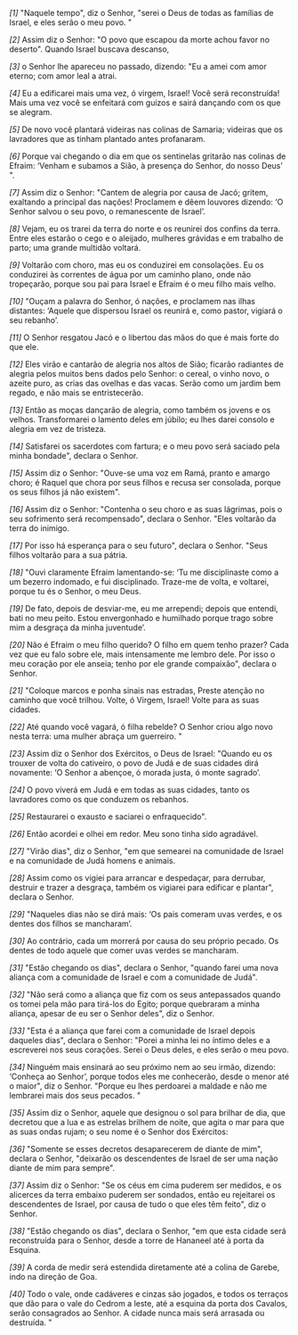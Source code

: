 *[1]* "Naquele tempo", diz o Senhor, "serei o Deus de todas as famílias de Israel, e eles serão o meu povo. "

*[2]* Assim diz o Senhor: "O povo que escapou da morte achou favor no deserto". Quando Israel buscava descanso,

*[3]* o Senhor lhe apareceu no passado, dizendo: "Eu a amei com amor eterno; com amor leal a atrai.

*[4]* Eu a edificarei mais uma vez, ó virgem, Israel! Você será reconstruída! Mais uma vez você se enfeitará com guizos e sairá dançando com os que se alegram.

*[5]* De novo você plantará videiras nas colinas de Samaria; videiras que os lavradores que as tinham plantado antes profanaram.

*[6]* Porque vai chegando o dia em que os sentinelas gritarão nas colinas de Efraim: ‘Venham e subamos a Sião, à presença do Senhor, do nosso Deus’ ".

*[7]* Assim diz o Senhor: "Cantem de alegria por causa de Jacó; gritem, exaltando a principal das nações! Proclamem e dêem louvores dizendo: ‘O Senhor salvou o seu povo, o remanescente de Israel’.

*[8]* Vejam, eu os trarei da terra do norte e os reunirei dos confins da terra. Entre eles estarão o cego e o aleijado, mulheres grávidas e em trabalho de parto; uma grande multidão voltará.

*[9]* Voltarão com choro, mas eu os conduzirei em consolações. Eu os conduzirei às correntes de água por um caminho plano, onde não tropeçarão, porque sou pai para Israel e Efraim é o meu filho mais velho.

*[10]* "Ouçam a palavra do Senhor, ó nações, e proclamem nas ilhas distantes: ‘Aquele que dispersou Israel os reunirá e, como pastor, vigiará o seu rebanho’.

*[11]* O Senhor resgatou Jacó e o libertou das mãos do que é mais forte do que ele.

*[12]* Eles virão e cantarão de alegria nos altos de Sião; ficarão radiantes de alegria pelos muitos bens dados pelo Senhor: o cereal, o vinho novo, o azeite puro, as crias das ovelhas e das vacas. Serão como um jardim bem regado, e não mais se entristecerão.

*[13]* Então as moças dançarão de alegria, como também os jovens e os velhos. Transformarei o lamento deles em júbilo; eu lhes darei consolo e alegria em vez de tristeza.

*[14]* Satisfarei os sacerdotes com fartura; e o meu povo será saciado pela minha bondade", declara o Senhor.

*[15]* Assim diz o Senhor: "Ouve-se uma voz em Ramá, pranto e amargo choro; é Raquel que chora por seus filhos e recusa ser consolada, porque os seus filhos já não existem".

*[16]* Assim diz o Senhor: "Contenha o seu choro e as suas lágrimas, pois o seu sofrimento será recompensado", declara o Senhor. "Eles voltarão da terra do inimigo.

*[17]* Por isso há esperança para o seu futuro", declara o Senhor. "Seus filhos voltarão para a sua pátria.

*[18]* "Ouvi claramente Efraim lamentando-se: ‘Tu me disciplinaste como a um bezerro indomado, e fui disciplinado. Traze-me de volta, e voltarei, porque tu és o Senhor, o meu Deus.

*[19]* De fato, depois de desviar-me, eu me arrependi; depois que entendi, bati no meu peito. Estou envergonhado e humilhado porque trago sobre mim a desgraça da minha juventude’.

*[20]* Não é Efraim o meu filho querido? O filho em quem tenho prazer? Cada vez que eu falo sobre ele, mais intensamente me lembro dele. Por isso o meu coração por ele anseia; tenho por ele grande compaixão", declara o Senhor.

*[21]* "Coloque marcos e ponha sinais nas estradas, Preste atenção no caminho que você trilhou. Volte, ó Virgem, Israel! Volte para as suas cidades.

*[22]* Até quando você vagará, ó filha rebelde? O Senhor criou algo novo nesta terra: uma mulher abraça um guerreiro. "

*[23]* Assim diz o Senhor dos Exércitos, o Deus de Israel: "Quando eu os trouxer de volta do cativeiro, o povo de Judá e de suas cidades dirá novamente: ‘O Senhor a abençoe, ó morada justa, ó monte sagrado’.

*[24]* O povo viverá em Judá e em todas as suas cidades, tanto os lavradores como os que conduzem os rebanhos.

*[25]* Restaurarei o exausto e saciarei o enfraquecido".

*[26]* Então acordei e olhei em redor. Meu sono tinha sido agradável.

*[27]* "Virão dias", diz o Senhor, "em que semearei na comunidade de Israel e na comunidade de Judá homens e animais.

*[28]* Assim como os vigiei para arrancar e despedaçar, para derrubar, destruir e trazer a desgraça, também os vigiarei para edificar e plantar", declara o Senhor.

*[29]* "Naqueles dias não se dirá mais: ‘Os pais comeram uvas verdes, e os dentes dos filhos se mancharam’.

*[30]* Ao contrário, cada um morrerá por causa do seu próprio pecado. Os dentes de todo aquele que comer uvas verdes se mancharam.

*[31]* "Estão chegando os dias", declara o Senhor, "quando farei uma nova aliança com a comunidade de Israel e com a comunidade de Judá".

*[32]* "Não será como a aliança que fiz com os seus antepassados quando os tomei pela mão para tirá-los do Egito; porque quebraram a minha aliança, apesar de eu ser o Senhor deles", diz o Senhor.

*[33]* "Esta é a aliança que farei com a comunidade de Israel depois daqueles dias", declara o Senhor: "Porei a minha lei no íntimo deles e a escreverei nos seus corações. Serei o Deus deles, e eles serão o meu povo.

*[34]* Ninguém mais ensinará ao seu próximo nem ao seu irmão, dizendo: ‘Conheça ao Senhor’, porque todos eles me conhecerão, desde o menor até o maior", diz o Senhor. "Porque eu lhes perdoarei a maldade e não me lembrarei mais dos seus pecados. "

*[35]* Assim diz o Senhor, aquele que designou o sol para brilhar de dia, que decretou que a lua e as estrelas brilhem de noite, que agita o mar para que as suas ondas rujam; o seu nome é o Senhor dos Exércitos:

*[36]* "Somente se esses decretos desaparecerem de diante de mim", declara o Senhor, "deixarão os descendentes de Israel de ser uma nação diante de mim para sempre".

*[37]* Assim diz o Senhor: "Se os céus em cima puderem ser medidos, e os alicerces da terra embaixo puderem ser sondados, então eu rejeitarei os descendentes de Israel, por causa de tudo o que eles têm feito", diz o Senhor.

*[38]* "Estão chegando os dias", declara o Senhor, "em que esta cidade será reconstruída para o Senhor, desde a torre de Hananeel até à porta da Esquina.

*[39]* A corda de medir será estendida diretamente até a colina de Garebe, indo na direção de Goa.

*[40]* Todo o vale, onde cadáveres e cinzas são jogados, e todos os terraços que dão para o vale do Cedrom a leste, até a esquina da porta dos Cavalos, serão consagrados ao Senhor. A cidade nunca mais será arrasada ou destruída. "

